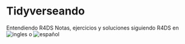 # Tidyverseando
Entendiendo R4DS 
Notas, ejercicios y soluciones siguiendo R4DS en ![ingles](https://r4ds.had.co.nz/) o ![español](https://es.r4ds.hadley.nz/)
